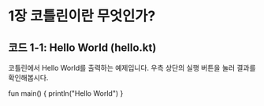 # 1장 코틀린이란 무엇인가?

## 코드 1-1: Hello World (hello.kt)

코틀린에서 Hello World를 출력하는 예제입니다. 우측 상단의 실행 버튼을 눌러 결과를 확인해봅시다.

<div class="kotlin-playground" >
fun main() {
    println("Hello World")
}
</div>

